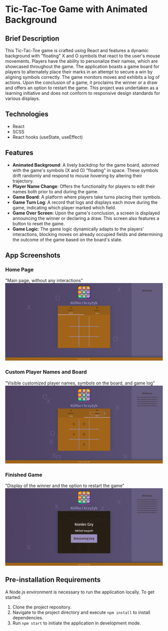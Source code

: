 # Tic-Tac-Toe Game with Animated Background

## Brief Description

This Tic-Tac-Toe game is crafted using React and features a dynamic background with "floating" X and O symbols that react to the user's mouse movements. Players have the ability to personalize their names, which are showcased throughout the game. The application boasts a game board for players to alternately place their marks in an attempt to secure a win by aligning symbols correctly. The game monitors moves and exhibits a log of actions. Upon the conclusion of a game, it proclaims the winner or a draw and offers an option to restart the game. This project was undertaken as a learning initiative and does not conform to responsive design standards for various displays.

## Technologies

- React
- SCSS
- React hooks (useState, useEffect)

## Features

- **Animated Background**: A lively backdrop for the game board, adorned with the game's symbols (X and O) "floating" in space. These symbols drift randomly and respond to mouse hovering by altering their trajectory.
- **Player Name Change**: Offers the functionality for players to edit their names both prior to and during the game.
- **Game Board**: A platform where players take turns placing their symbols.
- **Game Turn Log**: A record that logs and displays each move during the game, indicating which player marked which field.
- **Game Over Screen**: Upon the game's conclusion, a screen is displayed announcing the winner or declaring a draw. This screen also features a button to reset the game.
- **Game Logic**: The game logic dynamically adapts to the players' interactions, blocking moves on already occupied fields and determining the outcome of the game based on the board's state.

## App Screenshots

### Home Page

"Main page, without any interactions" ![Screenshot located at docs/assets/1.png](docs/assets/1.png)

### Custom Player Names and Board

"Visible customized player names, symbols on the board, and game log" ![Screenshot located at docs/assets/2.png](docs/assets/2.png)

### Finished Game

"Display of the winner and the option to restart the game" ![Screenshot located at docs/assets/3.png](docs/assets/3.png)

## Pre-installation Requirements

A Node.js environment is necessary to run the application locally. To get started:

1. Clone the project repository.
2. Navigate to the project directory and execute `npm install` to install dependencies.
3. Run `npm start` to initiate the application in development mode.
